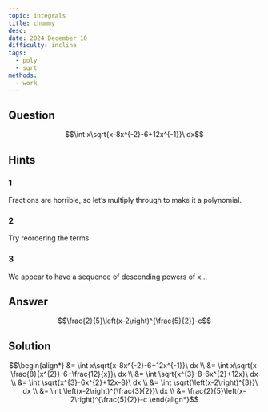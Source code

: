 ```yaml
---
topic: integrals
title: chummy
desc: 
date: 2024 December 10
difficulty: incline
tags:
  - poly
  - sqrt
methods:
  - work
---
```



## Question

```math
\int x\sqrt{x-8x^{-2}-6+12x^{-1}}\ dx
```


## Hints

### 1
Fractions are horrible, so let’s multiply through to make it a polynomial.

### 2
Try reordering the terms.

### 3
We appear to have a sequence of descending powers of x...


## Answer

```math
\frac{2}{5}\left(x-2\right)^{\frac{5}{2}}-c
```


## Solution

```math
\begin{align*}
  &= \int x\sqrt{x-8x^{-2}-6+12x^{-1}}\ dx
  \\ &= \int x\sqrt{x-\frac{8}{x^{2}}-6+\frac{12}{x}}\ dx
  \\ &= \int \sqrt{x^{3}-8-6x^{2}+12x}\ dx
  \\ &= \int \sqrt{x^{3}-6x^{2}+12x-8}\ dx
  \\ &= \int \sqrt{\left(x-2\right)^{3}}\ dx
  \\ &= \int \left(x-2\right)^{\frac{3}{2}}\ dx
  \\ &= \frac{2}{5}\left(x-2\right)^{\frac{5}{2}}-c
\end{align*}
```
